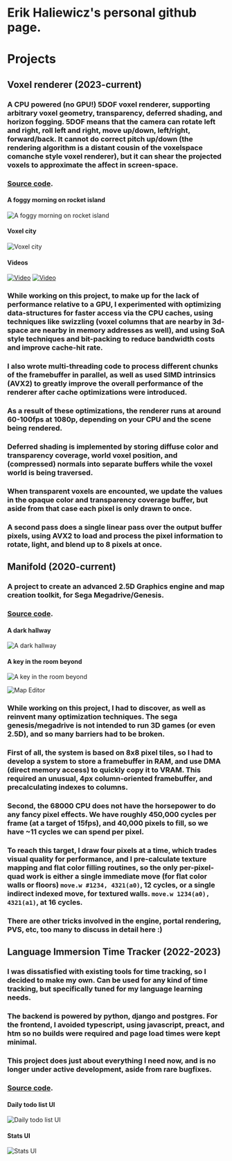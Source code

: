 # Erik Haliewicz's personal github page.

# Projects

## Voxel renderer (2023-current)

### A CPU powered (no GPU!) 5DOF voxel renderer, supporting arbitrary voxel geometry, transparency, deferred shading, and horizon fogging.  5DOF means that the camera can rotate left and right, roll left and right, move up/down, left/right, forward/back.  It cannot do correct pitch up/down (the rendering algorithm is a distant cousin of the voxelspace comanche style voxel renderer), but it can shear the projected voxels to approximate the affect in screen-space.


### [Source code](https://github.com/ehaliewicz/voxel).

#### A foggy morning on rocket island

![A foggy morning on rocket island](rocket_island.png)

#### Voxel city

![Voxel city](vox_city.png)

#### Videos
[![Video](https://img.youtube.com/vi/xjlQ-fhrC9A/0.jpg)](https://youtu.be/xjlQ-fhrC9A)
[![Video](https://img.youtube.com/vi/V8qHlTwUiV0/0.jpg)](https://youtu.be/V8qHlTwUiV0)


### While working on this project, to make up for the lack of performance relative to a GPU, I experimented with optimizing data-structures for faster access via the CPU caches, using techniques like swizzling (voxel columns that are nearby in 3d-space are nearby in memory addresses as well), and using SoA style techniques and bit-packing to reduce bandwidth costs and improve cache-hit rate.
### I also wrote multi-threading code to process different chunks of the framebuffer in parallel, as well as used SIMD intrinsics (AVX2) to greatly improve the overall performance of the renderer after cache optimizations were introduced.
### As a result of these optimizations, the renderer runs at around 60-100fps at 1080p, depending on your CPU and the scene being rendered.

### Deferred shading is implemented by storing diffuse color and transparency coverage, world voxel position, and (compressed) normals into separate buffers while the voxel world is being traversed.  
### When transparent voxels are encounted, we update the values in the opaque color and transparency coverage buffer, but aside from that case each pixel is only drawn to once. 
### A second pass does a single linear pass over the output buffer pixels, using AVX2 to load and process the pixel information to rotate, light, and blend up to 8 pixels at once.  


## Manifold (2020-current)

### A project to create an advanced 2.5D Graphics engine and map creation toolkit, for Sega Megadrive/Genesis.

### [Source code](https://github.com/ehaliewicz/manifold).

#### A dark hallway
![A dark hallway](manifold_1.png)

#### A key in the room beyond
![ A key in the room beyond](manifold_0.png)

 ![Map Editor](editor_screenshot.png)

### While working on this project, I had to discover, as well as reinvent many optimization techniques.  The sega genesis/megadrive is not intended to run 3D games (or even 2.5D), and so many barriers had to be broken.  
### First of all, the system is based on 8x8 pixel tiles, so I had to develop a system to store a framebuffer in RAM, and use DMA (direct memory access) to quickly copy it to VRAM.  This required an unusual, 4px column-oriented framebuffer, and precalculating indexes to columns.
### Second, the 68000 CPU does not have the horsepower to do any fancy pixel effects.  We have roughly 450,000 cycles per frame (at a target of 15fps), and 40,000 pixels to fill, so we have ~11 cycles we can spend per pixel.  
### To reach this target, I draw four pixels at a time, which trades visual quality for performance, and I pre-calculate texture mapping and flat color filling routines, so the only per-pixel-quad work is either a single immediate move (for flat color walls or floors) `move.w #1234, 4321(a0)`, 12 cycles, or a single indirect indexed move, for textured walls. `move.w 1234(a0), 4321(a1)`, at 16 cycles.
### There are other tricks involved in the engine, portal rendering, PVS, etc, too many to discuss in detail here :)


## Language Immersion Time Tracker (2022-2023)

### I was dissatisfied with existing tools for time tracking, so I decided to make my own.  Can be used for any kind of time tracking, but specifically tuned for my language learning needs.

### The backend is powered by python, django and postgres.  For the frontend, I avoided typescript, using javascript, preact, and htm so no builds were required and page load times were kept minimal.  

### This project does just about everything I need now, and is no longer under active development, aside from rare bugfixes.

### [Source code](https://github.com/ehaliewicz/time-tracker).

#### Daily todo list UI
![Daily todo list UI](todo_list_0.png)

#### Stats UI
![Stats UI](todo_list_1.png)


